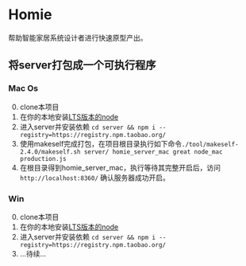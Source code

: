 # Homie

帮助智能家居系统设计者进行快速原型产出。

## 将server打包成一个可执行程序

### Mac Os

0. clone本项目
1. 在你的本地安装[LTS版本的node](https://nodejs.org/zh-cn/download/)
2. 进入server并安装依赖 `cd server && npm i --registry=https://registry.npm.taobao.org/`
3. 使用makeself完成打包，在项目根目录执行如下命令`./tool/makeself-2.4.0/makeself.sh server/ homie_server_mac great node_mac production.js`
4. 在根目录得到homie_server_mac，执行等待其完整开启后，访问 `http://localhost:8360/` 确认服务器成功开启。

### Win

0. clone本项目
1. 在你的本地安装[LTS版本的node](https://nodejs.org/zh-cn/download/)
2. 进入server并安装依赖 `cd server && npm i --registry=https://registry.npm.taobao.org/`
3. ...待续...